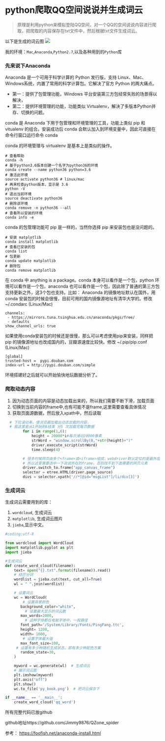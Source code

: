 # python爬取QQ空间说说并生成词云
> 原理是利用python来模拟登陆QQ空间，对一个QQ的空间说说内容进行爬取，把爬取的内容保存在txt文件中，然后根据txt文件生成词云。

以下是生成的词云图
![](https://ws3.sinaimg.cn/large/006tNbRwgy1fpdv0sysv5j318g0xcb29.jpg)

我的环境：`Mac`,`Anaconda`,`Python2.7`,以及各种用到的`Python`库

### 先来说下Anaconda
Anaconda 是一个可用于科学计算的 Python 发行版，支持 Linux、Mac、Windows系统，内置了常用的科学计算包。它解决了官方 Python 的两大痛点。

* 第一：提供了包管理功能，Windows 平台安装第三方包经常失败的场景得以解决，
* 第二：提供环境管理的功能，功能类似 Virtualenv，解决了多版本Python并存、切换的问题。

conda 是 Anaconda 下用于包管理和环境管理的工具，功能上类似 pip 和 vitualenv 的组合。安装成功后 conda 会默认加入到环境变量中，因此可直接在命令行窗口运行命令 conda

conda 的环境管理与 virtualenv 是基本上是类似的操作。

```
# 查看帮助
conda -h 
# 基于python3.6版本创建一个名字为python36的环境
conda create --name python36 python=3.6 
# 激活此环境
source activate python36 # linux/mac
# 再来检查python版本，显示是 3.6
python -V  
# 退出当前环境
source deactivate python36 
# 删除该环境
conda remove -n python36 --all
# 查看所以安装的环境
conda info -e
```

conda 的包管理功能可 pip 是一样的，当然你选择 pip 来安装包也是没问题的。

```
# 安装 matplotlib 
conda install matplotlib
# 查看已安装的包
conda list 
# 包更新
conda update matplotlib
# 删除包
conda remove matplotlib
```
在 conda 中 anything is a package。conda 本身可以看作是一个包，python 环境可以看作是一个包，anaconda 也可以看作是一个包，因此除了普通的第三方包支持更新之外，这3个包也支持。比如：
Anaconda 的镜像地址默认在国外，用 conda 安装包的时候会很慢，目前可用的国内镜像源地址有清华大学的。修改 ~/.condarc (Linux/Mac) 

```
channels:
 - https://mirrors.tuna.tsinghua.edu.cn/anaconda/pkgs/free/
 - defaults
show_channel_urls: true
```

如果使用conda安装包的时候还是很慢，那么可以考虑使用pip来安装，同样把 pip 的镜像源地址也改成国内的，豆瓣源速度比较快。修改 ~/.pip/pip.conf (Linux/Mac)

```
[global]
trusted-host =  pypi.douban.com
index-url = http://pypi.douban.com/simple
```

环境搭建好之后就可以开始愉快地玩数据分析了。

### 爬取动态内容


1. 因为动态页面的内容是动态加载出来的，所以我们需要不断下滑，加载页面
2. 切换到当前内容的frame中,也有可能不是frame,这里需要查看具体情况
3. 获取页面源数据，然后放入xpath中，然后读取

```python
  # 下拉滚动条，使浏览器加载出动态加载的内容，
  # 我这里是从1开始到6结束 分5 次加载完每页数据
        for i in range(1,6):
            height = 20000*i#每次滑动20000像素
            strWord = "window.scrollBy(0,"+str(height)+")"
            driver.execute_script(strWord)
            time.sleep(4)

        # 很多时候网页由多个<frame>或<iframe>组成，webdriver默认定位的是最外层的frame，
        # 所以这里需要选中一下说说所在的frame，否则找不到下面需要的网页元素
        driver.switch_to.frame("app_canvas_frame")
        selector = etree.HTML(driver.page_source)
        divs = selector.xpath('//*[@id="msgList"]/li/div[3]')
```

### 生成词云
生成词云需要用到的库：
1. `wordcloud`, 生成词云
2. `matplotlib`, 生成词云图片
3. `jieba`,显示中文。

```python
#coding:utf-8

from wordcloud import WordCloud
import matplotlib.pyplot as plt
import jieba

#生成词云
def create_word_cloud(filename):
    text= open("{}.txt".format(filename)).read()
    # 结巴分词
    wordlist = jieba.cut(text, cut_all=True)
    wl = " ".join(wordlist)

    # 设置词云
    wc = WordCloud(
        # 设置背景颜色
       background_color="white",
         # 设置最大显示的词云数
       max_words=2000,
         # 这种字体都在电脑字体中，一般路径
       font_path='/System/Library/Fonts/PingFang.ttc',
       height= 1200,
       width= 1600,
        # 设置字体最大值
       max_font_size=100,
     # 设置有多少种随机生成状态，即有多少种配色方案
       random_state=30,
    )

    myword = wc.generate(wl)  # 生成词云
    # 展示词云图
    plt.imshow(myword)
    plt.axis("off")
    plt.show()
    wc.to_file('py_book.png')  # 把词云保存下

if __name__ == '__main__':
    create_word_cloud('qq_word')
```


所有完整代码已放github

github地址https://github.com/Jimmy9876/QZone_spider


参考：
https://foofish.net/anaconda-install.html


